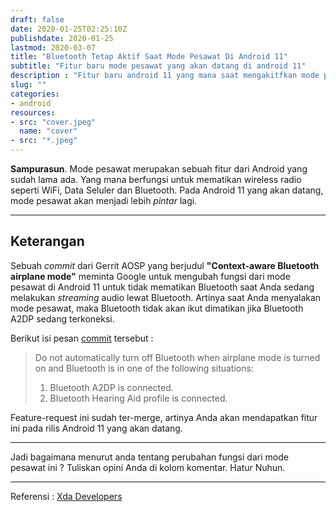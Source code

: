 ```yaml
---
draft: false
date: 2020-01-25T02:25:10Z
publishdate: 2020-01-25
lastmod: 2020-03-07
title: "Bluetooth Tetap Aktif Saat Mode Pesawat Di Android 11"
subtitle: "Fitur baru mode pesawat yang akan datang di android 11"
description : "Fitur baru android 11 yang mana saat mengakitfkan mode pesawat, bluetooth tidak ikut mati."
slug: ""
categories:
- android
resources:
- src: "cover.jpeg"
  name: "cover"
- src: "*.jpeg"
---
```


**Sampurasun**. Mode pesawat merupakan sebuah fitur dari Android yang sudah lama ada. Yang mana berfungsi untuk
mematikan wireless radio seperti WiFi, Data Seluler dan Bluetooth. Pada Android 11 yang akan datang, mode pesawat
akan menjadi lebih _pintar_ lagi.

***

## Keterangan

Sebuah _commit_ dari Gerrit AOSP yang berjudul **"Context-aware Bluetooth airplane mode"** meminta Google untuk
mengubah fungsi dari mode pesawat di Android 11 untuk tidak mematikan Bluetooth saat Anda sedang melakukan
_streaming_ audio lewat Bluetooth. Artinya saat Anda menyalakan mode pesawat, maka Bluetooth tidak akan ikut
dimatikan jika Bluetooth A2DP sedang terkoneksi.


Berikut isi pesan [commit](https://android-review.googlesource.com/c/platform/frameworks/base/+/1179105) tersebut :

> Do not automatically turn off Bluetooth when airplane mode is turned on and Bluetooth is in one of the following
situations:
>1. Bluetooth A2DP is connected.
>2. Bluetooth Hearing Aid profile is connected.

Feature-request ini sudah ter-merge, artinya Anda akan mendapatkan fitur ini pada rilis Android 11 yang akan datang.

***

Jadi bagaimana menurut anda tentang perubahan fungsi dari mode pesawat ini ? Tuliskan opini Anda di kolom
komentar. Hatur Nuhun.

***

Referensi : [Xda
Developers](https://www.xda-developers.com/airplane-mode-stop-shutting-down-bluetooth-audio-android-11-r/?fbclid=IwAR2ZxuDQCzI3jhViuyRlSnlq8EP7uTSLWHMf1NBfnX5tfZClevy7s-iJ6uk)
